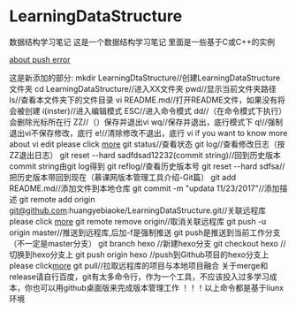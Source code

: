 # LearningDataStructure
数据结构学习笔记
这是一个数据结构学习笔记 里面是一些基于C或C++的实例

<a href="https://www.douban.com/note/332510501/">about push error</a>

这是新添加的部分:
mkdir LearningDtaStructure//创建LearningDataStructure文件夹
cd LearningDataStructure//进入XX文件夹
pwd//显示当前文件夹路径
ls//查看本文件夹下的文件目录
vi README.md//打开README文件，如果没有将会被创建
i(inster)//进入编辑模式
ESC//进入命令模式
dd//（在命令模式下执行）会删除光标所在行
ZZ//（）保存并退出vi
wq//保存并退出，底行模式下
q!//强制退出vi不保存修改，底行
e!//清除修改不退出，底行 vi if you want to know more about vi edit please click <a href="https://www.cnblogs.com/yc8930143/p/5410734.html">more</a>
git status//查看状态
git log//查看修改日志（按ZZ退出日志）
git reset --hard sadfdsad12232(commit string)//回到历史版本commit string由git log得到
git reflog//查看历史版本号
git reset --hard sdfsa//把历史版本带回到现在（慕课网版本管理工具介绍-Git篇）
git add README.md//添加文件到本地仓库
git commit -m "updata 11/23/2017"//添加描述
git remote add origin git@github.com:huangyebiaoke/LearningDataStructure.git//关联远程库please click <a href="http://blog.madeai.cn/2017/11/17/p10/#more">more</a>
git remote remove origin//取消关联远程库
git push -u origin master//推送到远程库,后加-f是强制推送 git push是推送到当前工作分支（不一定是master分支）
git branch hexo  //新建hexo分支
git checkout hexo  //切换到hexo分支上
git push origin hexo  //push到Github项目的hexo分支上 please click<a href="http://blog.csdn.net/Monkey_LZL/article/details/60870891">more</a>
git pull//拉取远程库的项目与本地项目融合
关于merge和release请自行百度，git有太多命令行，作为一个工具，不应该投入过多学习成本，你也可以用github桌面版来完成版本管理工作
！！！以上命令都是基于liunx环境
